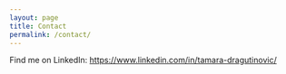 ```yaml
---
layout: page
title: Contact
permalink: /contact/
---
```

Find me on LinkedIn: https://www.linkedin.com/in/tamara-dragutinovic/
